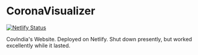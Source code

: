# CoronaVisualizer

[![Netlify Status](https://api.netlify.com/api/v1/badges/c6d65259-b62e-4e78-ac63-81b6df831fd4/deploy-status)](https://app.netlify.com/sites/covindia/deploys)

CovIndia's Website. Deployed on Netlify. Shut down presently, but worked excellently while it lasted.
